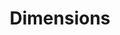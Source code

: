 ---
bigquery: https://console.cloud.google.com/bigquery?p=covid-19-dimensions-ai&page=table&d=data&t=publications
contributors: Digital Science, https://www.digital-science.com/
cost: Free for personal, non-commercial use.
description: Dimensions contains more than 100 million publications, ranging from
  articles published in scholarly journals, books and book chapters, to preprints
  and conference proceedings. All publications are contextualized with linked data
  sets, funding, publications, patents, clinical trials, and policy documents. You
  can also view associated categories, funders, institutions, and researcher profiles.
documentation: https://docs.dimensions.ai/bigquery/index.html
last_edit: 04/07/2022, 17:02:20
location: https://www.dimensions.ai/products/free/
maintained_by: Digital Science, https://www.digital-science.com/
schema_fields:
- editors
- repository_id
- jurisdiction
- cited_by_ids
- parent_id
- associated_publication_arxiv_id
- subtitles
- registry
- acronyms
- original_assignee_orgs
- isbn
- investigators
- granted_year
- citations_count
- date_online
- priority_year
- reference_ids
- date_print
- filing_year
- mesh_terms
- phase
- category_for
- proceedings_title
- gender
- category_icrp_ct
- address
- established
- assignee_countries
- expiration_year
- research_org_country_names
- research_org_state_names
- cpc
- open_access_categories
- associated_grant_ids
- funder_org_countries
- current_assignee
- concepts
- category_bra
- research_org_state_codes
- funding_cny
- legal_events
- filing_status
- end_year
- citations
- original_assignee
- journal
- embargo_date
- current_assignee_countries
- created_date
- citation_string
- inventor_names
- volume
- associated_publication_id
- supporting_grant_ids
- patent_ids
- funder_orgs
- publisher
- current_assignee_orgs
- funding_gbp
- category_uoa
- family_members_ids
- funding_usd
- pmid
- title
- conference
- linkout
- interventions
- funder_org
- grant_number
- conditions
- repository_url
- filing_date
- granted_date
- funding_jpy
- language
- email_address
- funding_eur
- family_count
- funding_currency
- year
- status
- pmcid
- arxiv_id
- research_org_city_names
- original_assignee_countries
- application_number
- research_org_cities
- original_title
- type
- types
- start_year
- resulting_publication_ids
- funding_chf
- date_normal
- funding_cad
- expiration_date
- pages
- assignee_orgs
- category_hrcs_hc
- category_icrp_cso
- wikipedia_url
- brief_title
- active_years
- acronym
- funding_amount
- funder_countries
- publication_date
- associated_publication_pmid
- labels
- mesh_headings
- kind
- start_date
- book_series_title
- open_access_categories_v2
- ipcr
- legal_status
- license
- issue
- funder_org_state_codes
- funding_aud
- foa_number
- date_imported_gbq
- family_id
- journal_lists
- doi
- researcher_ids
- publication_year
- id
- organisation_details
- category_hra
- eisbn
- associated_publication_doi
- category_rcdc
- research_org_countries
- links
- original_abstract
- funder_org_cities
- metrics
- authors
- date_modified
- acknowledgements
- description
- aliases
- end_date
- book_title
- resulting_publication_doi
- category_sdg
- funding_details
- date
- relationships
- funding_nzd
- priority_date
- research_orgs
- clinical_trial_ids
- abstract
- repository_name
- funder_org_acronyms
- date_inserted
- altmetrics
- publication_ids
- source_id
- external_ids
- category_hrcs_rac
- name
- categories
shortname: dimensions
tags:
- scholarly literature
- patents
- funding
- clinical trials
- academic profiles
terms_of_use: 'Use of both the Dimensions COVID-19 dataset and full Dimensions dataset
  are subject to the Dimensions Terms of use: https://www.dimensions.ai/policies-terms-legal '
title: Dimensions
uuid: dcff88bd-fe6b-4fdb-8159-809bf9d7bc1c
---